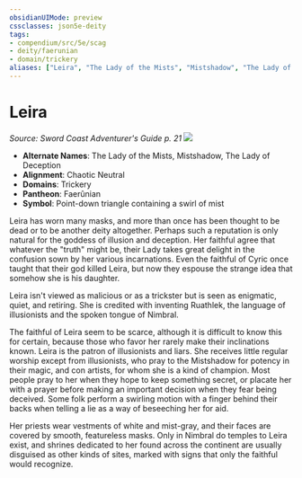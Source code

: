 ```yaml
---
obsidianUIMode: preview
cssclasses: json5e-deity
tags:
- compendium/src/5e/scag
- deity/faerunian
- domain/trickery
aliases: ["Leira", "The Lady of the Mists", "Mistshadow", "The Lady of Deception"]
---
```

# Leira
*Source: Sword Coast Adventurer's Guide p. 21* 
![](/compendium/deities/img/scag-symbol-of-leira.webp#symbol)

- **Alternate Names**: The Lady of the Mists, Mistshadow, The Lady of Deception
- **Alignment**: Chaotic Neutral
- **Domains**: Trickery
- **Pantheon**: Faerûnian
- **Symbol**: Point-down triangle containing a swirl of mist

Leira has worn many masks, and more than once has been thought to be dead or to be another deity altogether. Perhaps such a reputation is only natural for the goddess of illusion and deception. Her faithful agree that whatever the "truth" might be, their Lady takes great delight in the confusion sown by her various incarnations. Even the faithful of Cyric once taught that their god killed Leira, but now they espouse the strange idea that somehow she is his daughter.

Leira isn't viewed as malicious or as a trickster but is seen as enigmatic, quiet, and retiring. She is credited with inventing Ruathlek, the language of illusionists and the spoken tongue of Nimbral.

The faithful of Leira seem to be scarce, although it is difficult to know this for certain, because those who favor her rarely make their inclinations known. Leira is the patron of illusionists and liars. She receives little regular worship except from illusionists, who pray to the Mistshadow for potency in their magic, and con artists, for whom she is a kind of champion. Most people pray to her when they hope to keep something secret, or placate her with a prayer before making an important decision when they fear being deceived. Some folk perform a swirling motion with a finger behind their backs when telling a lie as a way of beseeching her for aid.

Her priests wear vestments of white and mist-gray, and their faces are covered by smooth, featureless masks. Only in Nimbral do temples to Leira exist, and shrines dedicated to her found across the continent are usually disguised as other kinds of sites, marked with signs that only the faithful would recognize.
